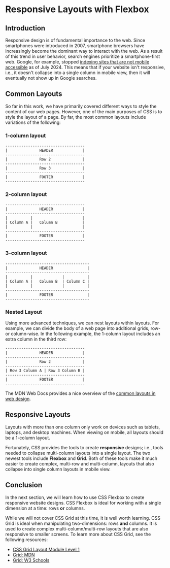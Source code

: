 # Responsive Layouts with Flexbox

## Introduction

Responsive design is of fundamental importance to the web.
Since smartphones were introduced in 2007, smartphone browsers have increasingly become the dominant way to interact with the web.
As a result of this trend in user behavior, search engines prioritize a smartphone-first web.
Google, for example, stopped [indexing sites that are not mobile accessible][mobile_google] as of July 2024.
This means that if your website isn't responsive, i.e., it doesn't collapse into a single column in mobile view,
then it will eventually not show up in Google searches.

## Common Layouts

So far in this work, we have primarily covered different ways to style the content of our web pages.
However, one of the main purposes of CSS is to style the layout of a page.
By far, the most common layouts include variations of the following:

### 1-column layout

```
-----------------------------------
|              HEADER             |
-----------------------------------
|              Row 2              |
-----------------------------------
|              Row 3              |
-----------------------------------
|              FOOTER             |
-----------------------------------
```

### 2-column layout

```
-----------------------------------
|              HEADER             |
-----------------------------------
|          |                      |
| Column A |   Column B           |
|          |                      |
-----------------------------------
|              FOOTER             |
-----------------------------------
```

### 3-column layout

```
-------------------------------------
|              HEADER               |
-------------------------------------
|          |             |          |
| Column A |   Column B  | Column C |
|          |             |          |
-------------------------------------
|              FOOTER               |
-------------------------------------
```

### Nested Layout

Using more advanced techniques, we can nest layouts within layouts.
For example, we can divide the body of a web page into additional grids, row- or column-wise.
In the following example, the 1-column layout includes an extra column in the third row:

```
-----------------------------------
|              HEADER             |
-----------------------------------
|              Row 2              |
-----------------------------------
| Row 3 Column A | Row 3 Column B |
-----------------------------------
|              FOOTER             |
-----------------------------------
```

The MDN Web Docs provides a nice overview of the [common layouts in web design][layouts_mdn].

## Responsive Layouts

Layouts with more than one column only work on devices such as tablets, laptops, and desktop machines.
When viewing on mobile, all layouts should be a 1-column layout.

Fortunately, CSS provides the tools to create **responsive** designs;
i.e., tools needed to collapse multi-column layouts into a single layout.
The two newest tools include **Flexbox** and **Grid**.
Both of these tools make it much easier to create complex, multi-row and multi-column, layouts
that also collapse into single column layouts in mobile view.

## Conclusion

In the next section, we will learn how to use CSS Flexbox to create responsive website designs.
CSS Flexbox is ideal for working with a single dimension at a time: rows **or** columns.

While we will not cover CSS Grid at this time, it is well worth learning.
CSS Grid is ideal when manipulating two-dimensions: rows **and** columns.
It is used to create complex multi-column/multi-row layouts that are also responsive to smaller screens.
To learn more about CSS Grid, see the following resources:

- [CSS Grid Layout Module Level 1][grid_w3]
- [Grid: MDN][grid_mdn]
- [Grid: W3 Schools][grid_w3_schools]

[grid_mdn]:https://developer.mozilla.org/en-US/docs/Web/CSS/grid
[grid_w3]:https://www.w3.org/TR/css-grid-1/
[grid_w3_schools]:https://www.w3schools.com/css/css_grid.asp
[layouts_mdn]:https://developer.mozilla.org/en-US/docs/Learn_web_development/Howto/Design_and_accessibility/Common_web_layouts
[mobile_google]:https://developers.google.com/search/blog/2024/06/mobile-indexing-vlast-final-final.doc?hl=en
